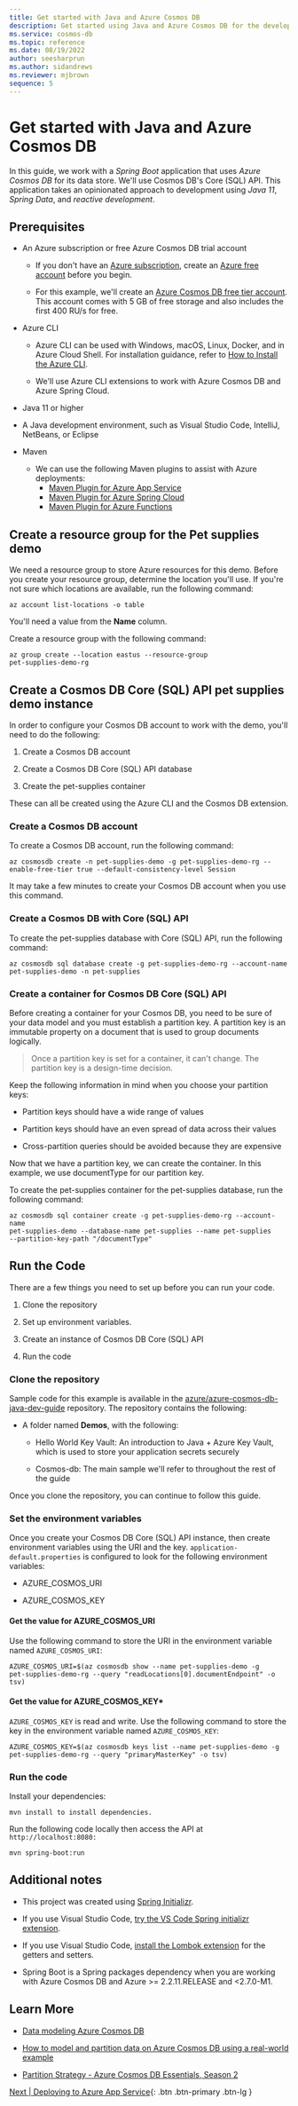 ```yaml
---
title: Get started with Java and Azure Cosmos DB
description: Get started using Java and Azure Cosmos DB for the developers guide. 
ms.service: cosmos-db
ms.topic: reference
ms.date: 08/19/2022
author: seesharprun
ms.author: sidandrews
ms.reviewer: mjbrown
sequence: 5
---
```


# Get started with Java and Azure Cosmos DB

In this guide, we work with a *Spring Boot* application that uses *Azure Cosmos DB* for its data store. We'll use Cosmos DB's Core (SQL) API. This application takes an opinionated approach to development using *Java 11*, *Spring Data*, and *reactive development*.

## Prerequisites

- An Azure subscription or free Azure Cosmos DB trial account
  - If you don't have an [Azure subscription](https://docs.microsoft.com/azure/guides/developer/azure-developer-guide#understanding-accounts-subscriptions-and-billing), create an [Azure free account](https://azure.microsoft.com/free/?ref=microsoft.com&utm_source=microsoft.com&utm_medium=docs&utm_campaign=visualstudio) before you begin.

  - For this example, we'll create an [Azure Cosmos DB free tier account](https://docs.microsoft.com/azure/cosmos-db/optimize-dev-test#azure-cosmos-db-free-tier). This account comes with 5 GB of free storage and also includes the first 400 RU/s for free.

- Azure CLI
  - Azure CLI can be used with Windows, macOS, Linux, Docker, and in Azure Cloud Shell. For installation guidance, refer to [How to Install the Azure CLI](https://docs.microsoft.com/cli/azure/install-azure-cli).

  - We'll use Azure CLI extensions to work with Azure Cosmos DB and Azure Spring Cloud.

- Java 11 or higher

- A Java development environment, such as Visual Studio Code, IntelliJ, NetBeans, or Eclipse

- Maven

  - We can use the following Maven plugins to assist with Azure deployments:
    - [Maven Plugin for Azure App Service](https://github.com/Microsoft/azure-maven-plugins/tree/develop/azure-webapp-maven-plugin)
    - [Maven Plugin for Azure Spring Cloud](https://github.com/microsoft/azure-maven-plugins/wiki/Azure-Spring-Cloud)
    - [Maven Plugin for Azure Functions](https://github.com/microsoft/azure-maven-plugins/wiki/Azure-Functions)

## Create a resource group for the Pet supplies demo

We need a resource group to store Azure resources for this demo. Before you create your resource group, determine the location you'll use. If you're not sure which locations are available, run the following command:

```azurecli
az account list-locations -o table
```

You'll need a value from the **Name** column.

Create a resource group with the following command:

```azurecli
az group create --location eastus --resource-group
pet-supplies-demo-rg
```

## Create a Cosmos DB Core (SQL) API pet supplies demo instance

In order to configure your Cosmos DB account to work with the demo, you'll need to do the following:

1. Create a Cosmos DB account

1. Create a Cosmos DB Core (SQL) API database

1. Create the pet-supplies container

These can all be created using the Azure CLI and the Cosmos DB extension.

### Create a Cosmos DB account

To create a Cosmos DB account, run the following command:

```azurelcli
az cosmosdb create -n pet-supplies-demo -g pet-supplies-demo-rg --enable-free-tier true --default-consistency-level Session
```

It may take a few minutes to create your Cosmos DB account when you use this command.

### Create a Cosmos DB with Core (SQL) API

To create the pet-supplies database with Core (SQL) API, run the following command:

```azurecli
az cosmosdb sql database create -g pet-supplies-demo-rg --account-name
pet-supplies-demo -n pet-supplies
```

### Create a container for Cosmos DB Core (SQL) API

Before creating a container for your Cosmos DB, you need to be sure of your data model and you must establish a partition key. A partition key is an immutable property on a document that is used to group documents logically.

> Once a partition key is set for a container, it can't change. The partition key is a design-time decision.

Keep the following information in mind when you choose your partition keys:

- Partition keys should have a wide range of values

- Partition keys should have an even spread of data across their values

- Cross-partition queries should be avoided because they are expensive

Now that we have a partition key, we can create the container. In this example, we use documentType for our partition key.

To create the pet-supplies container for the pet-supplies database, run the following command:

```azurecli
az cosmosdb sql container create -g pet-supplies-demo-rg --account-name
pet-supplies-demo --database-name pet-supplies --name pet-supplies
--partition-key-path "/documentType"
```

## Run the Code

There are a few things you need to set up before you can run your code.

1. Clone the repository

1. Set up environment variables.

1. Create an instance of Cosmos DB Core (SQL) API

1. Run the code

### Clone the repository

Sample code for this example is available in the [azure/azure-cosmos-db-java-dev-guide](https://github.com/Azure/azure-cosmos-db-java-dev-guide/tree/main/demos) repository. The repository contains the following:

- A folder named **Demos**, with the following:

  - Hello World Key Vault: An introduction to Java + Azure Key Vault, which is used to store your application secrets securely

  - Cosmos-db: The main sample we'll refer to throughout the rest of the guide

Once you clone the repository, you can continue to follow this guide.

### Set the environment variables

Once you create your Cosmos DB Core (SQL) API instance, then create environment variables using the URI and the key. `application-default.properties` is configured to look for the following environment variables:

- AZURE_COSMOS_URI

- AZURE_COSMOS_KEY

#### Get the value for AZURE_COSMOS_URI

Use the following command to store the URI in the environment variable named `AZURE_COSMOS_URI`:

```azurecli
AZURE_COSMOS_URI=$(az cosmosdb show --name pet-supplies-demo -g
pet-supplies-demo-rg --query "readLocations[0].documentEndpoint" -o
tsv)
```

#### Get the value for AZURE_COSMOS_KEY*

`AZURE_COSMOS_KEY` is read and write. Use the following command to store the key in the environment variable named `AZURE_COSMOS_KEY`:

```azurecli
AZURE_COSMOS_KEY=$(az cosmosdb keys list --name pet-supplies-demo -g
pet-supplies-demo-rg --query "primaryMasterKey" -o tsv)
```

### Run the code

Install your dependencies:

```maven
mvn install to install dependencies.
```

Run the following code locally then access the API at `http://localhost:8080:`

```maven
mvn spring-boot:run
```

## Additional notes

- This project was created using [Spring Initializr](https://start.spring.io/).

- If you use Visual Studio Code, [try the VS Code Spring initializr extension](https://marketplace.visualstudio.com/items?itemName=vscjava.vscode-spring-initializr).

- If you use Visual Studio Code, [install the Lombok extension](https://marketplace.visualstudio.com/items?itemName=GabrielBB.vscode-lombok) for the getters and setters.

- Spring Boot is a Spring packages dependency when you are working with Azure Cosmos DB and Azure \>= 2.2.11.RELEASE and \<2.7.0-M1.

## Learn More

- [Data modeling Azure Cosmos DB](https://docs.microsoft.com/azure/cosmos-db/sql/modeling-data)

- [How to model and partition data on Azure Cosmos DB using a real-world example](https://docs.microsoft.com/azure/cosmos-db/sql/how-to-model-partition-example)

- [Partition Strategy - Azure Cosmos DB Essentials, Season 2](https://www.youtube.com/watch?v=QLgK8yhKd5U)

[Next &#124; Deploying to Azure App Service](deploy-to-azure-app-service.md){: .btn .btn-primary .btn-lg }
